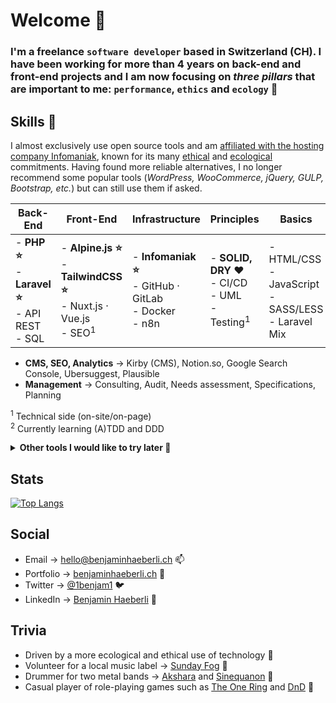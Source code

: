 # Welcome 👀

### I'm a freelance ``software developer`` based in Switzerland (CH). I have been working for more than 4 years on back-end and front-end projects and I am now focusing on _three pillars_ that are important to me: ``performance``, ``ethics`` and ``ecology`` 🌱 

## Skills 👋

I almost exclusively use open source tools and am [affiliated with the hosting company Infomaniak](https://www.infomaniak.com/goto/fr/home?utm_term=62dbdda8347a1), known for its many [ethical](https://news.infomaniak.com/en/why-choose-infomaniak/) and [ecological](https://www.infomaniak.com/en/ecology) commitments. Having found more reliable alternatives, I no longer recommend some popular tools (_WordPress, WooCommerce, jQuery, GULP, Bootstrap, etc._) but can still use them if asked.

| Back-End 	| Front-End | Infrastructure | Principles | Basics |
| --- | --- | --- | --- | --- |
| - **PHP ⭐** <br>- **Laravel ⭐**<br>- API REST<br>- SQL 	| - **Alpine.js ⭐**<br>- **TailwindCSS ⭐**<br>- Nuxt.js · Vue.js<br>- SEO<sup>1</sup>	| - **Infomaniak ⭐**<br> - GitHub · GitLab<br>- Docker<br>- n8n 	| - **SOLID, DRY ❤️**<br>- CI/CD<br>- UML<br>- Testing<sup>1</sup>	| - HTML/CSS<br>- JavaScript<br>- SASS/LESS<br>- Laravel Mix	|

- **CMS, SEO, Analytics** → Kirby (CMS), Notion.so, Google Search Console, Ubersuggest, Plausible
- **Management** → Consulting, Audit, Needs assessment, Specifications, Planning

<sup>1</sup> Technical side (on-site/on-page)</br>
<sup>2</sup> Currently learning (A)TDD and DDD


<details>
    <summary><strong>Other tools I would like to try later 👀</strong></summary>
    
- [Visual Editor by Boxraiser](https://boxraiser.github.io/visual-editor/) - JavaScript
- [Directus (CMS)](https://directus.io/) - Node.js

</details>

## Stats 
[![Top Langs](https://github-readme-stats-26tkjvnvd-benjaminhaeberli.vercel.app/api/top-langs/?username=benjaminhaeberli&layout=compact&theme=graywhite)](https://github.com/anuraghazra/github-readme-stats)

## Social
- Email → [hello@benjaminhaeberli.ch](mailto:hello@benjaminhaeberli.ch) 📫
- Portfolio → [benjaminhaeberli.ch](https://benjaminhaeberli.ch/) 📁
- Twitter → [@1benjam1](https://twitter.com/1benjam1) 🐦
- LinkedIn → [Benjamin Haeberli](https://www.linkedin.com/in/benjaminhaeberli/) 💼

## Trivia

-   Driven by a more ecological and ethical use of technology 🌱
-   Volunteer for a local music label → <a href="https://sundayfog.ch/">Sunday Fog</a> 📣
-   Drummer for two metal bands → <a href="https://akshara.ch/">Akshara</a> and <a href="https://www.facebook.com/sinequanonmetal">Sinequanon</a> 🥁
-   Casual player of role-playing games such as <a href="https://en.wikipedia.org/wiki/The_One_Ring_Roleplaying_Game">The One Ring</a> and <a href="https://www.dndbeyond.com/">DnD</a> 🎲
